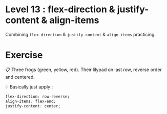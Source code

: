 # Level 13 : flex-direction & justify-content & align-items

Combining `flex-direction` & `justify-content` & `align-items` practicing.

# Exercise

:clipboard: Three frogs (green, yellow, red). Their lilypad on last row, reverse order and centered.

:bulb: Basically just apply : 

```css
flex-direction: row-reverse;
align-items: flex-end;
justify-content: center;
```
